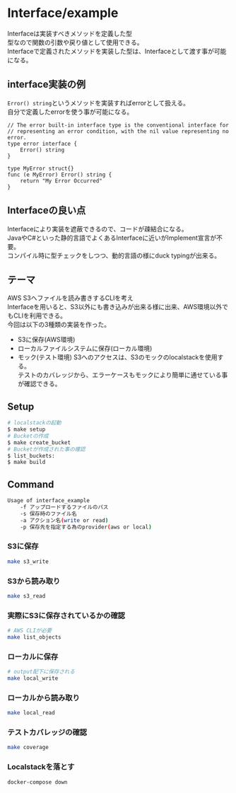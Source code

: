# Interface/example
Interfaceは実装すべきメソッドを定義した型  
型なので関数の引数や戻り値として使用できる。  
Interfaceで定義されたメソッドを実装した型は、Interfaceとして渡す事が可能になる。  

## interface実装の例
`Error() string`というメソッドを実装すればerrorとして扱える。  
自分で定義したerrorを使う事が可能になる。  
```
// The error built-in interface type is the conventional interface for
// representing an error condition, with the nil value representing no error.
type error interface {
	Error() string
}

type MyError struct{}
func (e MyError) Error() string {
	return "My Error Occurred"
}
```

## Interfaceの良い点
Interfaceにより実装を遮蔽できるので、コードが疎結合になる。  
JavaやC#といった静的言語でよくあるInterfaceに近いがImplement宣言が不要。  
コンパイル時に型チェックをしつつ、動的言語の様にduck typingが出来る。  

## テーマ
AWS S3へファイルを読み書きするCLIを考え  
Interfaceを用いると、S3以外にも書き込みが出来る様に出来、AWS環境以外でもCLIを利用できる。  
今回は以下の3種類の実装を作った。  
- S3に保存(AWS環境)
- ローカルファイルシステムに保存(ローカル環境)
- モック(テスト環境)
S3へのアクセスは、S3のモックのlocalstackを使用する。  
テストのカバレッジから、エラーケースもモックにより簡単に通せている事が確認できる。  

## Setup
```sh
# localstackの起動
$ make setup
# Bucketの作成
$ make create_bucket
# Bucketが作成された事の確認
$ list_buckets:
$ make build
```

## Command
```sh
Usage of interface_example
    -f アップロードするファイルのパス
    -s 保存時のファイル名
    -a アクション名(write or read)
    -p 保存先を指定する為のprovider(aws or local)
```

### S3に保存
```sh
make s3_write
```

### S3から読み取り
```sh
make s3_read
```

### 実際にS3に保存されているかの確認
```sh
# AWS CLIが必要
make list_objects
```

### ローカルに保存
```sh
# output配下に保存される
make local_write
```

### ローカルから読み取り
```sh
make local_read
```

### テストカバレッジの確認
```sh
make coverage
```

### Localstackを落とす
```sh
docker-compose down
```
